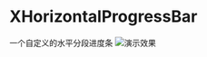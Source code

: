 # XHorizontalProgressBar
一个自定义的水平分段进度条
![演示效果](https://github.com/GentleLi/XHorizontalProgressBar/blob/master/progress.gif)
